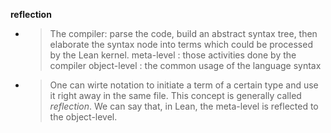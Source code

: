 **reflection**

* > The compiler: parse the code, build an abstract syntax tree, then elaborate the syntax node into terms which could be processed by the Lean kernel.
  > meta-level : those activities done by the compiler
  > object-level : the common usage of the language syntax

* > One can wirte notation to initiate a term of a certain type and use it right away in the same file. This concept is generally called _reflection_.
  > We can say that, in Lean, the meta-level is reflected to the object-level.
